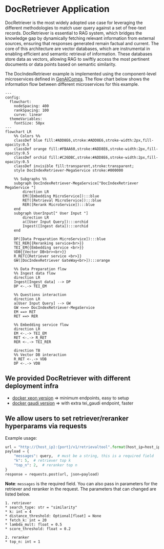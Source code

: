 # DocRetriever Application

DocRetriever is the most widely adopted use case for leveraging the different methodologies to match user query against a set of free-text records. DocRetriever is essential to RAG system, which bridges the knowledge gap by dynamically fetching relevant information from external sources, ensuring that responses generated remain factual and current. The core of this architecture are vector databases, which are instrumental in enabling efficient and semantic retrieval of information. These databases store data as vectors, allowing RAG to swiftly access the most pertinent documents or data points based on semantic similarity.

The DocIndexRetriever example is implemented using the component-level microservices defined in [GenAIComps](https://github.com/opea-project/GenAIComps). The flow chart below shows the information flow between different microservices for this example.

```mermaid
---
config:
  flowchart:
    nodeSpacing: 400
    rankSpacing: 100
    curve: linear
  themeVariables:
    fontSize: 50px
---
flowchart LR
    %% Colors %%
    classDef blue fill:#ADD8E6,stroke:#ADD8E6,stroke-width:2px,fill-opacity:0.5
    classDef orange fill:#FBAA60,stroke:#ADD8E6,stroke-width:2px,fill-opacity:0.5
    classDef orchid fill:#C26DBC,stroke:#ADD8E6,stroke-width:2px,fill-opacity:0.5
    classDef invisible fill:transparent,stroke:transparent;
    style DocIndexRetriever-MegaService stroke:#000000

    %% Subgraphs %%
    subgraph DocIndexRetriever-MegaService["DocIndexRetriever MegaService "]
        direction LR
        EM([Embedding MicroService]):::blue
        RET([Retrieval MicroService]):::blue
        RER([Rerank MicroService]):::blue
    end
    subgraph UserInput[" User Input "]
        direction LR
        a([User Input Query]):::orchid
        Ingest([Ingest data]):::orchid
    end

    DP([Data Preparation MicroService]):::blue
    TEI_RER{{Reranking service<br>}}
    TEI_EM{{Embedding service <br>}}
    VDB{{Vector DB<br><br>}}
    R_RET{{Retriever service <br>}}
    GW([DocIndexRetriever GateWay<br>]):::orange

    %% Data Preparation flow
    %% Ingest data flow
    direction LR
    Ingest[Ingest data] --> DP
    DP <-.-> TEI_EM

    %% Questions interaction
    direction LR
    a[User Input Query] --> GW
    GW <==> DocIndexRetriever-MegaService
    EM ==> RET
    RET ==> RER

    %% Embedding service flow
    direction LR
    EM <-.-> TEI_EM
    RET <-.-> R_RET
    RER <-.-> TEI_RER

    direction TB
    %% Vector DB interaction
    R_RET <-.-> VDB
    DP <-.-> VDB

```

## We provided DocRetriever with different deployment infra

- [docker xeon version](docker_compose/intel/cpu/xeon/README.md) => minimum endpoints, easy to setup
- [docker gaudi version](docker_compose/intel/hpu/gaudi/README.md) => with extra tei_gaudi endpoint, faster

## We allow users to set retriever/reranker hyperparams via requests

Example usage:

```python
url = "http://{host_ip}:{port}/v1/retrievaltool".format(host_ip=host_ip, port=port)
payload = {
    "messages": query,  # must be a string, this is a required field
    "k": 5,  # retriever top k
    "top_n": 2,  # reranker top n
}
response = requests.post(url, json=payload)
```

**Note**: `messages` is the required field. You can also pass in parameters for the retriever and reranker in the request. The parameters that can changed are listed below.

    1. retriever
    * search_type: str = "similarity"
    * k: int = 4
    * distance_threshold: Optional[float] = None
    * fetch_k: int = 20
    * lambda_mult: float = 0.5
    * score_threshold: float = 0.2

    2. reranker
    * top_n: int = 1
